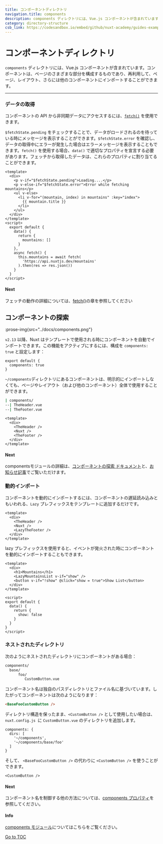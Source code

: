 ```yaml
---
title: コンポーネントディレクトリ
navigation.title: components
description: components ディレクトリには、Vue.js コンポーネントが含まれています。コンポーネントは、ページのさまざまな部分を構成するものであり、再利用して、ページ、レイアウト、さらには他のコンポーネントにインポートすることができます。
category: directory-structure
csb_link: https://codesandbox.io/embed/github/nuxt-academy/guides-examples/tree/master/04_directory_structure/03_components?fontsize=14&hidenavigation=1&theme=dark
---
```

# コンポーネントディレクトリ

`components` ディレクトリには、Vue.js コンポーネントが含まれています。コンポーネントは、ページのさまざまな部分を構成するものであり、再利用して、ページ、レイアウト、さらには他のコンポーネントにインポートすることができます。

---
### データの取得

コンポーネントの API から非同期データにアクセスするには、[`fetch()`](./features/data-fetching#the-fetch-method) を使用できます。

`$fetchState.pending` をチェックすることで、データがロードされるのを待っている時にメッセージを表示することができます。`$fetchState.error` を確認し、データの取得中にエラーが発生した場合はエラーメッセージを表示することもできます。`fetch()` を使用する場合、`data()` で適切なプロパティを宣言する必要があります。フェッチから取得したデータは、これらのプロパティに割り当てることができます。

```html{}[components/MountainsList.vue]
<template>
  <div>
    <p v-if="$fetchState.pending">Loading....</p>
    <p v-else-if="$fetchState.error">Error while fetching mountains</p>
    <ul v-else>
      <li v-for="(mountain, index) in mountains" :key="index">
        {{ mountain.title }}
      </li>
    </ul>
  </div>
</template>
<script>
  export default {
    data() {
      return {
        mountains: []
      }
    },
    async fetch() {
      this.mountains = await fetch(
        'https://api.nuxtjs.dev/mountains'
      ).then(res => res.json())
    }
  }
</script>
```

#### Next
フェッチの動作の詳細については、[fetch()](./features/data-fetching#the-fetch-method)の章を参照してください

## コンポーネントの探索

:prose-img{src="../docs/components.png"}

`v2.13` 以降、Nuxt はテンプレートで使用される時にコンポーネントを自動でインポートできます。この機能をアクティブにするには、構成を `components: true` と設定します：

```js{}[nuxt.config.js]
export default {
  components: true
}
```

`~/components`ディレクトリにあるコンポーネントは、明示的にインポートしなくても、ページやレイアウト（および他のコンポーネント）全体で使用することができます。

```bash
| components/
--| TheHeader.vue
--| TheFooter.vue
```

```html{}[layouts/default.vue]
<template>
  <div>
    <TheHeader />
    <Nuxt />
    <TheFooter />
  </div>
</template>
```

#### Next
componentsモジュールの詳細は、[コンポーネントの探索 ドキュメント](./features/component-discovery)と、[お知らせ記事](/tutorials/improve-your-developer-experience-with-nuxt-components)でご覧いただけます。


### 動的インポート

コンポーネントを動的にインポートするには、コンポーネントの遅延読み込みともいわれる、`Lazy` プレフィックスをテンプレートに追加するだけです。

```html{}[layouts/default.vue]
<template>
  <div>
    <TheHeader />
    <Nuxt />
    <LazyTheFooter />
  </div>
</template>
```

lazy プレフィックスを使用すると、イベントが発火された時にコンポーネントを動的にインポートすることもできます。

```html{}[pages/index.vue]
<template>
  <div>
    <h1>Mountains</h1>
    <LazyMountainsList v-if="show" />
    <button v-if="!show" @click="show = true">Show List</button>
  </div>
</template>

<script>
export default {
  data() {
    return {
      show: false
    }
  }
}
</script>
```

### ネストされたディレクトリ

次のようにネストされたディレクトリにコンポーネントがある場合：

```bash
components/
  base/
      foo/
         CustomButton.vue
```

コンポーネント名は独自のパスディレクトリとファイル名に基づいています。したがってコンポーネントは次のようになります：

```html
<BaseFooCustomButton />
```

ディレクトリ構造を保ったまま、`<CustomButton />` として使用したい場合は、`nuxt.config.js `に `CustomButton.vue` のディレクトリを追加します。

```bash{}[nuxt.config.js]
components: {
  dirs: [
    '~/components',
    '~/components/base/foo'
  ]
}
```

そして、 `<BaseFooCustomButton />` の代わりに `<CustomButton />` を使うことができます。

```html{}[pages/index.vue]
<CustomButton />
```

#### Next
コンポーネント名を制御する他の方法については、[components プロパティ](./configuration-glossary/configuration-components)を参照してください。


#### Info
[components モジュール](/tutorials/improve-your-developer-experience-with-nuxt-components)についてはこちらをご覧ください。

<span style='float: footnote;'><a href="../index.html#toc">Go to TOC</a></span>

